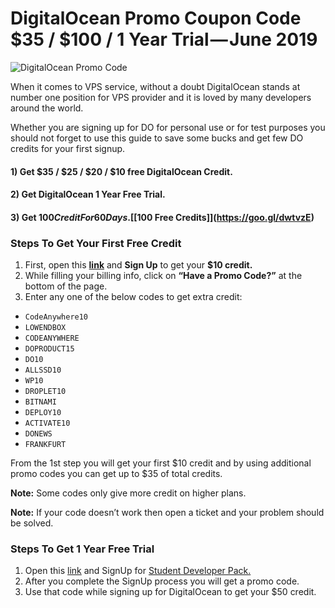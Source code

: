 # DigitalOcean Promo Coupon Code $35 / $100 / 1 Year Trial — June 2019
![DigitalOcean Promo Code](https://#)

When it comes to VPS service, without a doubt DigitalOcean stands at number one position for VPS provider and it is loved by many developers around the world.

Whether you are signing up for DO for personal use or for test purposes you should not forget to use this guide to save some bucks and get few DO credits for your first signup.

#### 1) Get $35 / $25 / $20 / $10 free DigitalOcean Credit.

#### 2) Get DigitalOcean 1 Year Free Trial.

#### 3) Get $100 Credit For 60 Days. [[$100 Free Credits]](https://goo.gl/dwtvzE)

### Steps To Get Your First Free Credit

1. First, open this [**link**](https://goo.gl/PnK6ZP) and **Sign Up** to get your **$10 credit.**  
2. While filling your billing info, click on **“Have a Promo Code?”** at the bottom of the page.  
3. Enter any one of the below codes to get extra credit:

- `CodeAnywhere10`  
- `LOWENDBOX`  
- `CODEANYWHERE`  
- `DOPRODUCT15`  
- `DO10`  
- `ALLSSD10`  
- `WP10`  
- `DROPLET10`  
- `BITNAMI`  
- `DEPLOY10`  
- `ACTIVATE10`  
- `DONEWS`  
- `FRANKFURT`

From the 1st step you will get your first $10 credit and by using additional promo codes you can get up to $35 of total credits.

**Note:** Some codes only give more credit on higher plans.

**Note:** If your code doesn’t work then open a ticket and your problem should be solved.

### Steps To Get 1 Year Free Trial

1. Open this [link](https://goo.gl/PnK6ZP) and SignUp for [Student Developer Pack.](https://education.github.com/pack)  
2. After you complete the SignUp process you will get a promo code.  
3. Use that code while signing up for DigitalOcean to get your $50 credit.
